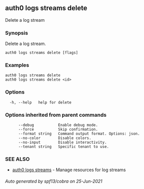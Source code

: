 ## auth0 logs streams delete

Delete a log stream

### Synopsis

Delete a log stream.

```
auth0 logs streams delete [flags]
```

### Examples

```
auth0 logs streams delete
auth0 logs streams delete <id>
```

### Options

```
  -h, --help   help for delete
```

### Options inherited from parent commands

```
      --debug           Enable debug mode.
      --force           Skip confirmation.
      --format string   Command output format. Options: json.
      --no-color        Disable colors.
      --no-input        Disable interactivity.
      --tenant string   Specific tenant to use.
```

### SEE ALSO

* [auth0 logs streams](auth0_logs_streams.md)	 - Manage resources for log streams

###### Auto generated by spf13/cobra on 25-Jun-2021
